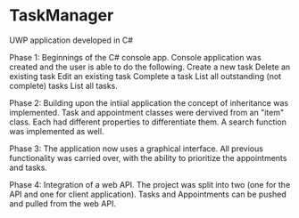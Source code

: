 # TaskManager
UWP application developed in C#

Phase 1: Beginnings of the C# console app. Console application was created and the user is able to do the following.
Create a new task
Delete an existing task
Edit an existing task
Complete a task
List all outstanding (not complete) tasks
List all tasks.

Phase 2: Building upon the intiial application the concept of inheritance was implemented. Task and appointment classes were dervived from an "item" class.
Each had different properties to differentiate them. 
A search function was implemented as well.

Phase 3: The application now uses a graphical interface. All previous functionality was carried over, with the ability to prioritize 
the appointments and tasks.

Phase 4: Integration of a web API. The project was split into two (one for the API and one for client application).
Tasks and Appointments can be pushed and pulled from the web API. 
